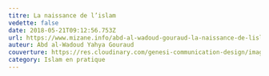 ```yaml
---
titre: La naissance de l’islam
vedette: false
date: 2018-05-21T09:12:56.753Z
url: https://www.mizane.info/abd-al-wadoud-gouraud-la-naissance-de-lislam/
auteur: Abd al-Wadoud Yahya Gouraud
couverture: https://res.cloudinary.com/genesi-communication-design/image/upload/v1627204522/Mahomet_Jami_yq96bz.jpg
category: Islam en pratique
---
```

